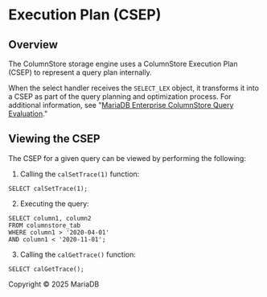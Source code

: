 # Execution Plan (CSEP)

## Overview

The ColumnStore storage engine uses a ColumnStore Execution Plan (CSEP) to represent a query plan internally.

When the select handler receives the `SELECT_LEX` object, it transforms it into a CSEP as part of the query planning and optimization process. For additional information, see "[MariaDB Enterprise ColumnStore Query Evaluation](../../../architecture/mariadb-enterprise-columnstore-query-evaluation.md)."

## Viewing the CSEP

The CSEP for a given query can be viewed by performing the following:

1. Calling the `calSetTrace(1)` function:

```
SELECT calSetTrace(1);
```

2. Executing the query:

```
SELECT column1, column2
FROM columnstore_tab
WHERE column1 > '2020-04-01'
AND column1 < '2020-11-01';
```

3. Calling the `calGetTrace()` function:

```
SELECT calGetTrace();
```

Copyright © 2025 MariaDB
